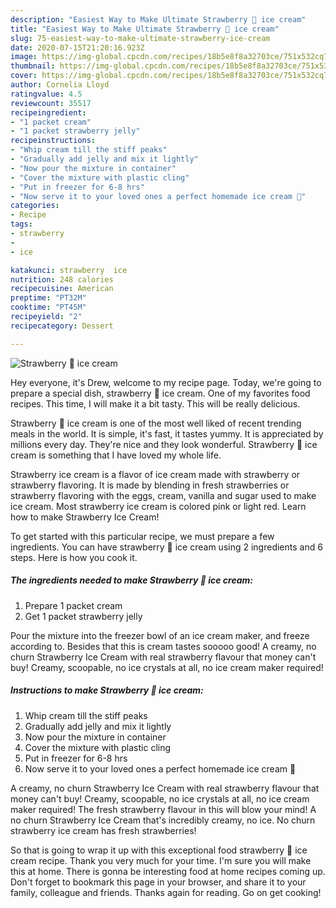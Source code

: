 ```yaml
---
description: "Easiest Way to Make Ultimate Strawberry 🍓 ice cream"
title: "Easiest Way to Make Ultimate Strawberry 🍓 ice cream"
slug: 75-easiest-way-to-make-ultimate-strawberry-ice-cream
date: 2020-07-15T21:20:16.923Z
image: https://img-global.cpcdn.com/recipes/18b5e8f8a32703ce/751x532cq70/strawberry-🍓-ice-cream-recipe-main-photo.jpg
thumbnail: https://img-global.cpcdn.com/recipes/18b5e8f8a32703ce/751x532cq70/strawberry-🍓-ice-cream-recipe-main-photo.jpg
cover: https://img-global.cpcdn.com/recipes/18b5e8f8a32703ce/751x532cq70/strawberry-🍓-ice-cream-recipe-main-photo.jpg
author: Cornelia Lloyd
ratingvalue: 4.5
reviewcount: 35517
recipeingredient:
- "1 packet cream"
- "1 packet strawberry jelly"
recipeinstructions:
- "Whip cream till the stiff peaks"
- "Gradually add jelly and mix it lightly"
- "Now pour the mixture in container"
- "Cover the mixture with plastic cling"
- "Put in freezer for 6-8 hrs"
- "Now serve it to your loved ones a perfect homemade ice cream 🍦"
categories:
- Recipe
tags:
- strawberry
- 
- ice

katakunci: strawberry  ice 
nutrition: 248 calories
recipecuisine: American
preptime: "PT32M"
cooktime: "PT45M"
recipeyield: "2"
recipecategory: Dessert

---
```



![Strawberry 🍓 ice cream](https://img-global.cpcdn.com/recipes/18b5e8f8a32703ce/751x532cq70/strawberry-🍓-ice-cream-recipe-main-photo.jpg)

Hey everyone, it's Drew, welcome to my recipe page. Today, we're going to prepare a special dish, strawberry 🍓 ice cream. One of my favorites food recipes. This time, I will make it a bit tasty. This will be really delicious.

Strawberry 🍓 ice cream is one of the most well liked of recent trending meals in the world. It is simple, it's fast, it tastes yummy. It is appreciated by millions every day. They're nice and they look wonderful. Strawberry 🍓 ice cream is something that I have loved my whole life.

Strawberry ice cream is a flavor of ice cream made with strawberry or strawberry flavoring. It is made by blending in fresh strawberries or strawberry flavoring with the eggs, cream, vanilla and sugar used to make ice cream. Most strawberry ice cream is colored pink or light red. Learn how to make Strawberry Ice Cream!


To get started with this particular recipe, we must prepare a few ingredients. You can have strawberry 🍓 ice cream using 2 ingredients and 6 steps. Here is how you cook it.

<!--inarticleads1-->

##### The ingredients needed to make Strawberry 🍓 ice cream:

1. Prepare 1 packet cream
1. Get 1 packet strawberry jelly


Pour the mixture into the freezer bowl of an ice cream maker, and freeze according to. Besides that this is cream tastes sooooo good! A creamy, no churn Strawberry Ice Cream with real strawberry flavour that money can&#39;t buy! Creamy, scoopable, no ice crystals at all, no ice cream maker required! 

<!--inarticleads2-->

##### Instructions to make Strawberry 🍓 ice cream:

1. Whip cream till the stiff peaks
1. Gradually add jelly and mix it lightly
1. Now pour the mixture in container
1. Cover the mixture with plastic cling
1. Put in freezer for 6-8 hrs
1. Now serve it to your loved ones a perfect homemade ice cream 🍦


A creamy, no churn Strawberry Ice Cream with real strawberry flavour that money can&#39;t buy! Creamy, scoopable, no ice crystals at all, no ice cream maker required! The fresh strawberry flavour in this will blow your mind! A no churn Strawberry Ice Cream that&#39;s incredibly creamy, no ice. No churn strawberry ice cream has fresh strawberries! 

So that is going to wrap it up with this exceptional food strawberry 🍓 ice cream recipe. Thank you very much for your time. I'm sure you will make this at home. There is gonna be interesting food at home recipes coming up. Don't forget to bookmark this page in your browser, and share it to your family, colleague and friends. Thanks again for reading. Go on get cooking!
